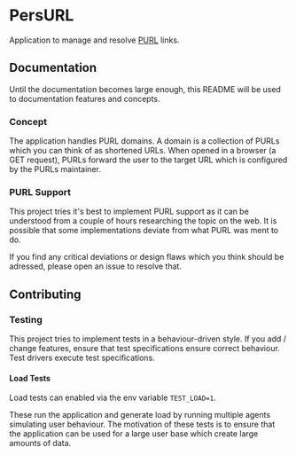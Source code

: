 # PersURL

Application to manage and resolve [PURL](https://en.wikipedia.org/wiki/Persistent_uniform_resource_locator) links.

## Documentation

Until the documentation becomes large enough, this README will be used to
documentation features and concepts.

### Concept

The application handles PURL domains. A domain is a collection of PURLs which
you can think of as shortened URLs. When opened in a browser (a GET request),
PURLs forward the user to the target URL which is configured by the PURLs
maintainer.

### PURL Support

This project tries it's best to implement PURL support as it can be understood
from a couple of hours researching the topic on the web. It is possible that
some implementations deviate from what PURL was ment to do.

If you find any critical deviations or design flaws which you think should be adressed,
please open an issue to resolve that.

## Contributing

### Testing

This project tries to implement tests in a behaviour-driven style. If you add / change features, ensure that
test specifications ensure correct behaviour. Test drivers execute test specifications.

#### Load Tests

Load tests can enabled via the env variable `TEST_LOAD=1`.

These run the application and generate load by running multiple agents simulating user behaviour.
The motivation of these tests is to ensure that the application can be used for a large user base which
create large amounts of data.

